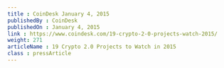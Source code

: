 ```yaml
---
title : CoinDesk January 4, 2015
publishedBy : CoinDesk
publishedOn : January 4, 2015
link : https://www.coindesk.com/19-crypto-2-0-projects-watch-2015/
weight: 271
articleName : 19 Crypto 2.0 Projects to Watch in 2015
class : pressArticle
---
```

